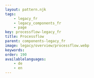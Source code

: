 ```yaml
---
layout: pattern.njk
tags: 
    - legacy_fr
    - legacy_components_fr
    - page
key: processflow-legacy_fr
title: Processflow
parent: components-legacy_fr
image: legacy/overview/processflow.webp
keywords: 
order: 190
availablelanguages: 
    - de
    - en
---
```

